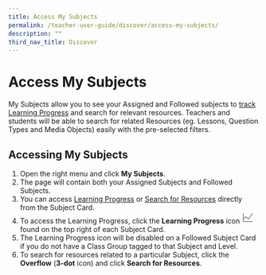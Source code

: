 ```yaml
---
title: Access My Subjects
permalink: /teacher-user-guide/discover/access-my-subjects/
description: ""
third_nav_title: Discover
---
```

<h1>Access My Subjects</h1>
<p>My Subjects allow you to see your Assigned and Followed subjects to <a href="/teacher-user-guide/assess-track-progress/aboutlearning/">track Learning Progress</a> and search for relevant resources. Teachers and students will be able to search for related Resources (eg. Lessons, Question Types and Media Objects) easily with the pre-selected filters.</p>
<h2>Accessing My Subjects</h2>
<ol>
<li>Open the right menu and click <strong>My Subjects</strong>.</li>
<li>The page will contain both your Assigned Subjects and Followed Subjects.</li>
      <li>You can access <a href="/teacher-user-guide/assess-track-progress/aboutlearning/">Learning Progress</a> or <a href="teacher/discover/SearchForResources.html">Search for Resources</a> directly from the Subject Card.</li>
<li>To access the Learning Progress, click the <strong>Learning Progress</strong> icon <img style="width:1.5rem; display: inline;" src="/images/Icons/LearningProgress.svg"> found on the top right of each Subject Card.</li>
<li>The Learning Progress icon will be disabled on a Followed Subject Card if you do not have a Class Group tagged to that Subject and Level.</li>
<li>To search for resources related to a particular Subject, click the <strong>Overflow</strong> (<strong>3-dot</strong> icon) and click <strong>Search for Resources</strong>.</li>
</ol>